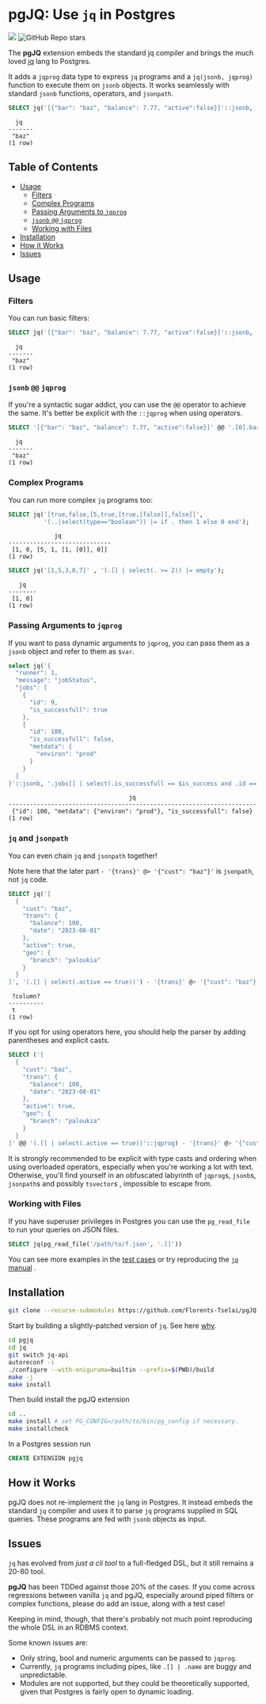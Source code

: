 # pgJQ: Use `jq` in Postgres

<a href="https://opensource.org/licenses/MIT license"><img src="https://img.shields.io/badge/MIT license-blue.svg"></a>
<img alt="GitHub Repo stars" src="https://img.shields.io/github/stars/Florents-Tselai/pgJQ">

The **pgJQ**  extension embeds the standard jq compiler and brings the much loved [jq](https://github.com/jqlang/jq) lang to Postgres.

It adds a `jqprog` data type to express `jq` programs 
and a `jq(jsonb, jqprog)` function to execute them on `jsonb` objects.
It works seamlessly with standard `jsonb` functions, operators, and `jsonpath`.

```sql
SELECT jq('[{"bar": "baz", "balance": 7.77, "active":false}]'::jsonb, '.[0].bar');
```

```
  jq   
-------
 "baz"
(1 row)
```

## Table of Contents

- [Usage](#usage)
  - [Filters](#filters)
  - [Complex Programs](#complex-programs)
  - [Passing Arguments to `jqprog`](#passing-arguments)
  - [`jsonb` `@@` `jqprog`](#jsonb--jqprog)
  - [Working with Files](#working-with-files)
- [Installation](#installation)
- [How it Works](#how-it-works)
- [Issues](#issues)

## Usage

### Filters

You can run basic filters:

```sql
SELECT jq('[{"bar": "baz", "balance": 7.77, "active":false}]'::jsonb, '.[0].bar');
```

```
  jq   
-------
 "baz"
(1 row)
```

### `jsonb` `@@` `jqprog`

If you're a syntactic sugar addict, you can use the `@@` operator to achieve the same.
It's better be explicit with the `::jqprog` when using operators.

```sql
SELECT '[{"bar": "baz", "balance": 7.77, "active":false}]' @@ '.[0].bar'::jqprog;
```

```
  jq   
-------
 "baz"
(1 row)
```

### Complex Programs

You can run more complex `jq` programs too:

```sql
SELECT jq('[true,false,[5,true,[true,[false]],false]]',
          '(..|select(type=="boolean")) |= if . then 1 else 0 end');
```
```
             jq              
-----------------------------
 [1, 0, [5, 1, [1, [0]], 0]]
(1 row)
```

```sql
SELECT jq('[1,5,3,0,7]' , '(.[] | select(. >= 2)) |= empty');
```
```
   jq   
--------
 [1, 0]
(1 row)
```

### Passing Arguments to `jqprog`

If you want to pass dynamic arguments to `jqprog`,
you can pass them as a `jsonb` object
and refer to them as `$var`.

```sql
select jq('{
  "runner": 1,
  "message": "jobStatus",
  "jobs": [
    {
      "id": 9,
      "is_successfull": true
    },
    {
      "id": 100,
      "is_successfull": false,
      "metdata": {
        "environ": "prod"
      }
    }
  ]
}'::jsonb, '.jobs[] | select(.is_successfull == $is_success and .id == 100) | .', '{"is_success": false, "id": 100}');
```
```
                                  jq                                  
----------------------------------------------------------------------
 {"id": 100, "metdata": {"environ": "prod"}, "is_successfull": false}
(1 row)
```

### `jq` and `jsonpath`

You can even chain `jq` and `jsonpath` together!

Note here that the later part `- '{trans}' @> '{"cust": "baz"}'` is `jsonpath`, not `jq` code.
```sql
SELECT jq('[
  {
    "cust": "baz",
    "trans": {
      "balance": 100,
      "date": "2023-08-01"
    },
    "active": true,
    "geo": {
      "branch": "paloukia"
    }
  }
]', '(.[] | select(.active == true))') - '{trans}' @> '{"cust": "baz"}';
```
```
 ?column? 
----------
 t
(1 row)
```

If you opt for using operators here, you should help the parser by adding parentheses and explicit casts.

```sql
SELECT ('[
  {
    "cust": "baz",
    "trans": {
      "balance": 100,
      "date": "2023-08-01"
    },
    "active": true,
    "geo": {
      "branch": "paloukia"
    }
  }
]' @@ '(.[] | select(.active == true))'::jqprog) - '{trans}' @> '{"cust": "baz"}';
```

It is strongly recommended to be explicit 
with type casts and ordering when using overloaded operators,
especially when you're working a lot with text.
Otherwise, you'll find yourself in an obfuscated labyrinth of
`jqprog`s, `jsonb`s,  `jsonpath`s and possibly `tsvector`s ,
impossible to escape from.

### Working with Files

If you have superuser privileges in Postgres you can use the `pg_read_file` 
to run your queries on JSON files.

```sql
SELECT jq(pg_read_file('/path/to/f.json', '.[]'))
```

You can see more examples in the [test cases](test/sql/basic.sql) 
or try reproducing the [`jq` manual](https://jqlang.github.io/jq/manual/) .

## Installation

```sh
git clone --recurse-submodules https://github.com/Florents-Tselai/pgJQ.git
```

Start by building a slightly-patched version of `jq`.
See here [why](#how-it-works).

```sh
cd pgjq
cd jq
git switch jq-api
autoreconf -i
./configure --with-oniguruma=builtin --prefix=$(PWD)/build
make -j
make install
```

Then build install the pgJQ extension

```sh
cd ..
make install # set PG_CONFIG=/path/to/bin/pg_config if necessary.
make installcheck
```

In a Postgres session run

```sql
CREATE EXTENSION pgjq
```

## How it Works

pgJQ does not re-implement the `jq` lang in Postgres.
It instead embeds the standard `jq` compiler and uses it to parse `jq` programs supplied in SQL queries.
These programs are fed with `jsonb` objects as input.

## Issues

`jq` has evolved from *just a cli tool* to a full-fledged DSL,
but it still remains a 20-80 tool.

**pgJQ** has been TDDed against those 20% of the cases.
If you come across regressions between vanilla `jq` and pgJQ,
especially around piped filters or complex functions,
please do add an issue, along with a test case!

Keeping in mind, though, that there's probably not much point reproducing the whole 
DSL in an RDBMS context.

Some known issues are:
* Only string, bool and numeric arguments can be passed to `jqprog`.
* Currently, `jq` programs including pipes, like `.[] | .name` are buggy and unpredictable.
* Modules are not supported, but they could be theoretically supported, given that Postgres is fairly open to dynamic loading.

